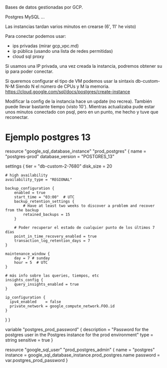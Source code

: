Bases de datos gestionadas por GCP.

Postgres
MySQL
...

Las instancias tardan varios minutos en crearse (6', 11' he visto)

Para conectar podemos usar:
  - ips privadas (mirar gcp_vpc.md)
  - ip pública (usando una lista de redes permitidas)
  - cloud sql proxy


Si usamos una IP privada, una vez creada la instancia, podremos obtener su ip para poder conectar.


Si queremos configurar el tipo de VM podemos usar la sintaxis
db-custom-N-M
Siendo N el número de CPUs y M la memoria.
https://cloud.google.com/sql/docs/postgres/create-instance

Modificar la config de la instancia hace un update (no recrea).
También puede llevar bastante tiempo (visto 10').
Mientras actualizaba pude estar unos minutos conectado con psql, pero en un punto, me hecho y tuve que reconectar.


# Ejemplo postgres 13

resource "google_sql_database_instance" "prod_postgres" {
  name             = "postgres-prod"
  database_version = "POSTGRES_13"

  settings {
    tier      = "db-custom-2-7680"
    disk_size = 20

    # high availability
    availability_type = "REGIONAL"

    backup_configuration {
        enabled = true
        start_time = "03:00"  # UTC
        backup_retention_settings {
            # Have at least two weeks to discover a problem and recover from the backup
            retained_backups = 15
        }

        # Poder recuperar el estado de cualquier punto de los últimos 7 días
        point_in_time_recovery_enabled = true
        transaction_log_retention_days = 7
    }

    maintenance_window {
        day = 7 # sunday
        hour = 5  # UTC
    }

    # más info sobre las queries, tiempos, etc
    insights_config {
        query_insights_enabled = true
    }

    ip_configuration {
      ipv4_enabled    = false
      private_network = google_compute_network.FOO.id
    }
  }
}

variable "postgres_prod_password" {
  description = "Password for the postgres user in the Postgres instance for the prod environment"
  type        = string
  sensitive   = true
}

resource "google_sql_user" "prod_postgres_admin" {
  name     = "postgres"
  instance = google_sql_database_instance.prod_postgres.name
  password = var.postgres_prod_password
}
